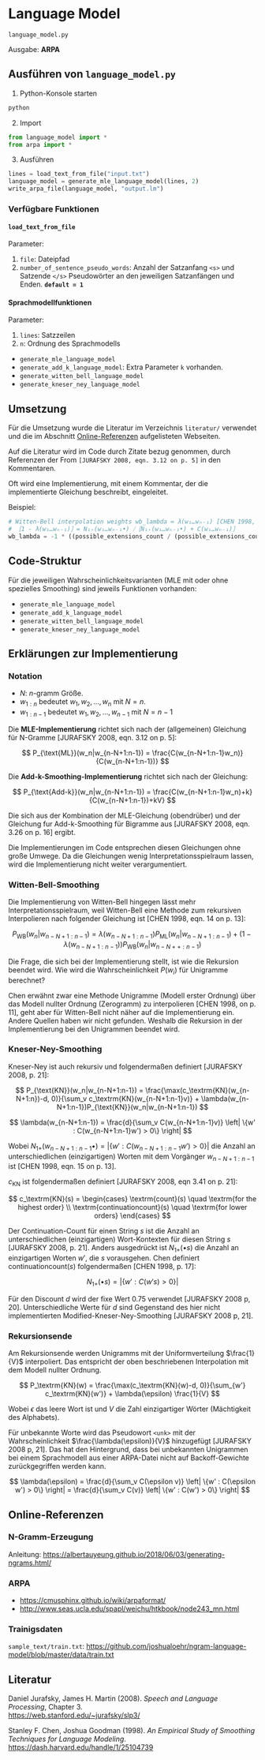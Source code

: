 # Language Model

`language_model.py`

Ausgabe: **ARPA**

## Ausführen von `language_model.py`

1. Python-Konsole starten

```bash
python
```

2. Import

```python
from language_model import *
from arpa import *
```

3. Ausführen

```python
lines = load_text_from_file("input.txt")
language_model = generate_mle_language_model(lines, 2)
write_arpa_file(language_model, "output.lm")
```

### Verfügbare Funktionen

#### `load_text_from_file`

Parameter:

1. `file`: Dateipfad
2. `number_of_sentence_pseudo_words`: Anzahl der Satzanfang `<s>` und Satzende `</s>` Pseudowörter an den jeweiligen
   Satzanfängen und Enden. **`default = 1`**

#### Sprachmodellfunktionen

Parameter:

1. `lines`: Satzzeilen
2. `n`: Ordnung des Sprachmodells

* `generate_mle_language_model`
* `generate_add_k_language_model`: Extra Parameter `k` vorhanden.
* `generate_witten_bell_language_model`
* `generate_kneser_ney_language_model`

## Umsetzung

Für die Umsetzung wurde die Literatur im Verzeichnis `literatur/` verwendet
und die im Abschnitt [Online-Referenzen](#online-referenzen) aufgelisteten Webseiten.

Auf die Literatur wird im Code durch Zitate bezug genommen,
durch Referenzen der From `[JURAFSKY 2008, eqn. 3.12 on p. 5]` in den Kommentaren.

Oft wird eine Implementierung, mit einem Kommentar, der die implementierte Gleichung beschreibt, eingeleitet.

Beispiel:

```python
# Witten-Bell interpolation weights wb_lambda ≔ λ(w₁…wₙ₋₁) [CHEN 1998, eqn. 16 on p. 13]:
# ［1 - λ(w₁…wₙ₋₁)］= N₁₊(w₁…wₙ₋₁•) ⧸［N₁₊(w₁…wₙ₋₁•) + C(w₁…wₙ₋₁)］
wb_lambda = -1 * ((possible_extensions_count / (possible_extensions_count + history_count)) - 1)
```

## Code-Struktur

Für die jeweiligen Wahrscheinlichkeitsvarianten (MLE mit oder ohne spezielles Smoothing) sind jeweils Funktionen
vorhanden:

* `generate_mle_language_model`
* `generate_add_k_language_model`
* `generate_witten_bell_language_model`
* `generate_kneser_ney_language_model`

## Erklärungen zur Implementierung

### Notation

* $N$: $n$-gramm Größe.
* $w_{1:n}$ bedeutet $w_1, w_2, ..., w_n$ mit $N = n$.
* $w_{1:n-1}$ bedeutet $w_1, w_2, ..., w_{n-1}$ mit $N = n - 1$

Die **MLE-Implementierung** richtet sich nach der (allgemeinen) Gleichung für
N-Gramme [JURAFSKY 2008, eqn. 3.12 on p. 5]:

$$
P_{\text{ML}}(w_n|w_{n-N+1:n-1}) = \frac{C(w_{n-N+1:n-1}w_n)}{C(w_{n-N+1:n-1})}
$$

Die **Add-k-Smoothing-Implementierung** richtet sich nach der Gleichung:

$$
P_{\text{Add-k}}(w_n|w_{n-N+1:n-1}) = \frac{C(w_{n-N+1:n-1}w_n)+k}{C(w_{n-N+1:n-1})+kV}
$$

Die sich aus der Kombination der MLE-Gleichung (obendrüber)
und der Gleichung fur Add-k-Smoothing für Bigramme aus [JURAFSKY 2008, eqn. 3.26 on p. 16] ergibt.

Die Implementierungen im Code entsprechen diesen Gleichungen ohne große Umwege.
Da die Gleichungen wenig Interpretationsspielraum lassen,
wird die Implementierung nicht weiter verargumentiert.

### Witten-Bell-Smoothing

Die Implementierung von Witten-Bell hingegen lässt mehr Interpretationsspielraum,
weil Witten-Bell eine Methode zum rekursiven Interpolieren nach folgender Gleichung ist [CHEN 1998, eqn. 14 on p. 13]:

$$
P_{\text{WB}}(w_n|w_{n-N+1:n-1}) = \lambda(w_{n-N+1:n-1}) P_{\text{ML}}(w_n|w_{n-N+1:n-1}) + (1 - \lambda(w_{n-N+1:n-1}))P_
{\text{WB}}(w_n|w_{n-N++:n-1})
$$

Die Frage, die sich bei der Implementierung stellt, ist wie die Rekursion beendet wird.
Wie wird die Wahrscheinlichkeit $P(w_i)$ für Unigramme berechnet?

Chen erwähnt zwar eine Methode Unigramme (Modell erster Ordnung) über das Modell nullter Ordnung (Zerogramm) zu
interpolieren [CHEN 1998, on p. 11],
geht aber für Witten-Bell nicht näher auf die Implementierung ein.
Andere Quellen haben wir nicht gefunden.
Weshalb die Rekursion in der Implementierung bei den Unigrammen beendet wird.

### Kneser-Ney-Smoothing

Kneser-Ney ist auch rekursiv und folgendermaßen definiert [JURAFSKY 2008, p. 21]:

$$
P_{\text{KN}}(w_n|w_{n-N+1:n-1}) = \frac{\max(c_\textrm{KN}(w_{n-N+1:n})-d, 0)}{\sum_v c_\textrm{KN}(w_{n-N+1:n-1}v)} +
\lambda(w_{n-N+1:n-1})P_{\text{KN}}(w_n|w_{n-N+1:n-1})
$$

$$
\lambda(w_{n-N+1:n-1}) = \frac{d}{\sum_v C(w_{n-N+1:n-1}v)} \left| \{w' : C(w_{n-N+1:n-1}w') > 0\} \right|
$$

Wobei $N_{1+}(w_{n-N+1:n-1}•) = \left| \{w' : C(w_{n-N+1:n-1}w') > 0\} \right|$ die Anzahl an unterschiedlichen
(einzigartigen) Worten mit dem Vorgänger $w_{n-N+1:n-1}$ ist [CHEN 1998, eqn. 15 on p. 13].

$c_\textrm{KN}$ ist folgendermaßen definiert [JURAFSKY 2008, eqn 3.41 on p. 21]:

$$
c_\textrm{KN}(s) =
\begin{cases}
\textrm{count}(s) \quad \textrm{for the highest order} \\
\textrm{continuationcount}(s) \quad \textrm{for lower orders}
\end{cases}
$$

Der Continuation-Count für einen String $s$ ist die Anzahl an unterschiedlichen (einzigartigen) Wort-Kontexten für
diesen String $s$ [JURAFSKY 2008, p. 21]. Anders ausgedrückt ist $N_{1+}(•s)$ die Anzahl an einzigartigen Worten $w'$,
die $s$ vorausgehen. Chen definiert $\textrm{continuationcount}(s)$ folgendermaßen [CHEN 1998, p. 17]:

$$
N_{1+}(•s) = \left| \{w' : C(w's) > 0\} \right|
$$

Für den Discount $d$ wird der fixe Wert $0.75$ verwendet [JURAFSKY 2008 p, 20].
Unterschiedliche Werte für $d$ sind Gegenstand des hier nicht implementierten Modified-Kneser-Ney-Smoothing
[JURAFSKY 2008 p, 21].

### Rekursionsende

Am Rekursionsende werden Unigramms mit der Uniformverteilung $\frac{1}{V}$ interpoliert.
Das entspricht der oben beschriebenen Interpolation mit dem Modell nullter Ordnung.

$$
P_\textrm{KN}(w) = \frac{\max(c_\textrm{KN}(w)-d, 0)}{\sum_{w'} c_\textrm{KN}(w')} + \lambda(\epsilon) \frac{1}{V}
$$

Wobei $\epsilon$ das leere Wort ist und $V$ die Zahl einzigartiger Wörter (Mächtigkeit des Alphabets).

Für unbekannte Worte wird das Pseudowort `<unk>` mit der Wahrscheinlichkeit $\frac{\lambda(\epsilon)}{V}$ hinzugefügt
[JURAFSKY 2008 p, 21].
Das hat den Hintergrund, dass bei unbekannten Unigrammen bei einem Sprachmodell aus einer ARPA-Datei nicht auf
Backoff-Gewichte zurückgegriffen werden kann.

$$
\lambda(\epsilon) = \frac{d}{\sum_v C(\epsilon v)} \left| \{w' : C(\epsilon w') > 0\} \right| =
\frac{d}{\sum_v C(v)} \left| \{w' : C(w') > 0\} \right|
$$

## Online-Referenzen

### N-Gramm-Erzeugung

Anleitung: <https://albertauyeung.github.io/2018/06/03/generating-ngrams.html/>

### ARPA

* <https://cmusphinx.github.io/wiki/arpaformat/>
* <http://www.seas.ucla.edu/spapl/weichu/htkbook/node243_mn.html>

### Trainigsdaten

`sample_text/train.txt`: <https://github.com/joshualoehr/ngram-language-model/blob/master/data/train.txt>

## Literatur

Daniel Jurafsky, James H. Martin (2008). _Speech and Language Processing_, Chapter 3. \
<https://web.stanford.edu/~jurafsky/slp3/>

Stanley F. Chen, Joshua Goodman (1998). _An Empirical Study of Smoothing Techniques for Language Modeling_. \
<https://dash.harvard.edu/handle/1/25104739>
